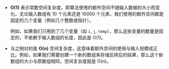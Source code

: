 
- **O(1)** 表示常数空间复杂度，即算法使用的额外空间不随输入数据的大小而变化。无论输入数组有 10 个元素还是 10000 个元素，我们使用的额外空间都是固定的几个变量（例如几个整数或指针）。
    
    例如，如果我们只用到了几个变量（如 `i`, `j`, `temp`），那么这些变量的数量是固定的，不依赖于输入数组的长度，因此是 O(1)。
    
- 与之相对的是 **O(n)** 空间复杂度，这意味着额外空间的使用与输入规模成正比。例如，如果我们需要创建一个新的数组来存储反转后的结果，那么这个新数组的大小与原数组相同，空间复杂度就是 O(n)。